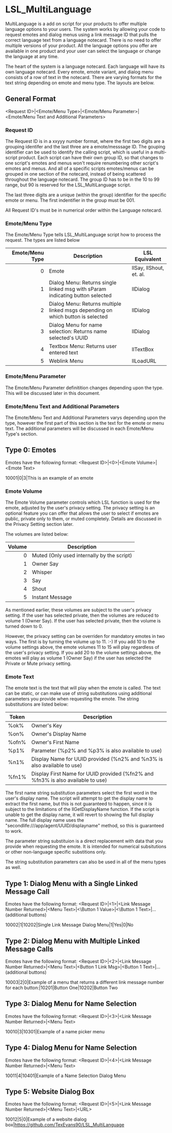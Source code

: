 # LSL_MultiLanguage

MultiLanguage is a add on script for your products to offer multiple language options to your users.  The system works by allowing your code to request emotes and dialog menus using a link message ID that pulls the correct language text from a language notecard.  There is no need to offer multiple versions of your product.  All the language options you offer are available in one product and your user can select the language or change the language at any time.  

The heart of the system is a language notecard.  Each language will have its own language notecard. Every emote, emote variant, and dialog menu consists of a row of text in the notecard.  There are varying formats for the text string depending on emote and menu type.  The layouts are below.  

## General Format
\<Request ID\>|\<Emote/Menu Type\>|\<Emote/Menu Parameter\>|\<Emote/Menu Text and Additional Parameters\>

### Request ID
The Request ID is in a xxyyy number format, where the first two digits are a grouping identifer and the last three are a emote/messsage ID.  The gouping identifier can be used to identify the calling script, which is useful in a multi-script product.  Each script can have their own group ID, so that changes to one script's emotes and menus won't require renumbering other script's emotes and menus.  And all of a specific scripts emotes/menus can be grouped in one section of the notecard, instead of being scattered throughout the language notecard.  The group ID has to be in the 10 to 99 range, but 90 is reserved for the LSL_MultiLanguage script.

The last three digits are a unique (within the group) identifier for the specific emote or menu. The first indentifier in the group must be 001. 

All Request ID's must be in numerical order within the Language notecard.

### Emote/Menu Type
The Emote/Menu Type tells LSL_MultiLanguage script how to process the request.  The types are listed below

| Emote/Menu Type  | Description                                                                     | LSL Equivalent          |
| ---------------: | ------------------------------------------------------------------------------- | ----------------------- |
|                0 | Emote                                                                           | llSay, llShout, et. al. |
|                1 | Dialog Menu: Returns single linked msg with sParam indicating button selected   | llDialog                |
|                2 | Dialog Menu: Returns multiple linked msgs depending on which button is selected | llDialog                |
|                3 | Dialog Menu for name selection: Returns name selected's UUID                    | llDialog                |
|                4 | Textbox Menu: Returns user entered text                                         | llTextBox               |
|                5 | Weblink Menu                                                                    | llLoadURL               |

### Emote/Menu Parameter
The Emote/Menu Parameter definitition changes depending upon the type.  This will be discussed later in this document.

### Emote/Menu Text and Additional Parameters
The Emote/Menu Text and Additional Parameters varys depending upon the type, however the first part of this section is the text for the emote or menu text.  The additional parameters will be discussed in each Emote/Menu Type's section.

## Type 0: Emotes
Emotes have the following format:
\<Request ID\>|\<0\>|\<Emote Volume\>|\<Emote Text\>

10001|0|3|This is an example of an emote

### Emote Volume
The Emote Volume parameter controls which LSL function is used for the emote, adjusted by the user's privacy setting.  The privacy setting is an optional feature you can offer that allows the user to select if emotes are public, private only to them, or muted completely. Details are discussed in the Privacy Setting section later.

The volumes are listed below:

| Volume  | Description                                                                     |
| ------: | ------------------------------------------------------------------------------- |
|       0 | Muted (Only used internally by the script)                                      |
|       1 | Owner Say                                                                       |
|       2 | Whisper                                                                         |
|       3 | Say                                                                             |
|       4 | Shout                                                                           |
|       5 | Instant Message                                                                 |

As mentioned earlier, these volumes are subject to the user's privacy setting.  If the user has selected private, then the volumes are reduced to volume 1 (Owner Say).  If the user has selected private, then the volume is turned down to 0.

However, the privacy setting can be overriden for mandatory emotes in two ways.  The first is by turning the volume up to 11. :-) If you add 10 to the volume settings above, the emote volumes 11 to 15 will play regardless of the user's privacy setting.  If you add 20 to the volume settings above, the emotes will play as volume 1 (Owner Say) if the user has selected the Private or Mute privacy setting.

### Emote Text
The emote text is the text that will play when the emote is called.  The text can be static, or can make use of string substitutions using additional parameters you provide when requesting the emote.  The string substitutions are listed below:

| Token  | Description                                                                     |
| ------ | ------------------------------------------------------------------------------- |
| %ok%   | Owner's Key                                                                     |
| %on%   | Owner's Display Name                                                            |
| %ofn%  | Owner's First Name                                                              |
| %p1%   | Parameter (%p2% and %p3% is also available to use)                              |
| %n1%   | Display Name for UUID provided (%n2% and %n3% is also available to use)         |
| %fn1%  | Display First Name for UUID provided (%fn2% and %fn3% is also available to use) |

The first name string substitution parameters select the first word in the user's display name. The script will attempt to get the display name to extract the first name, but this is not guaranteed to happen, since it is subject to the limitations of the llGetDisplayName function. If the script is unable to get the display name, it will revert to showing the full display name.  The full display name uses the "secondlife:///app/agent/UUID/displayname" method, so this is guaranteed to work.

The parameter string substituion is a direct replacement with data that you provide when requesting the emote.  It is intended for numerical subsitutions or other non-language specific substitions only.

The string substitution parameters can also be used in all of the menu types as well.

## Type 1: Dialog Menu with a Single Linked Message Call
Emotes have the following format:
\<Request ID\>|\<1\>|\<Link Message Number Returned\>|\<Menu Text\>|<\Button 1 Value\>|<\Button 1 Text\>|... (additional buttons)

10002|1|10202|Single Link Message Dialog Menu|1|Yes|0|No

## Type 2: Dialog Menu with Multiple Linked Message Calls
Emotes have the following format:
\<Request ID\>|\<2\>|\<Link Message Number Returned\>|\<Menu Text\>|<Button 1 Link Msg\>|\<Button 1 Text\>|... (additional buttons)

10003|2|0|Example of a menu that returns a different link message number for each button:|10201|Button One|10202|Button Two

## Type 3: Dialog Menu for Name Selection
Emotes have the following format:
\<Request ID\>|\<3\>|\<Link Message Number Returned\>|\<Menu Text\>

10010|3|10301|Example of a name picker menu

## Type 4: Dialog Menu for Name Selection
Emotes have the following format:
\<Request ID\>|\<4\>|\<Link Message Number Returned\>|\<Menu Text\>

10011|4|10401|Example of a Name Selection Dialog Menu

## Type 5: Website Dialog Box
Emotes have the following format:
\<Request ID\>|\<5\>|\<Link Message Number Returned\>|\<Menu Text\>|\<URL\>

10012|5|0|Example of a website dialog box|https://github.com/TexEvans90/LSL_MultiLanguage



